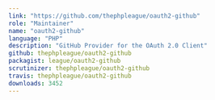 ```yaml
---
link: "https://github.com/thephpleague/oauth2-github"
role: "Maintainer"
name: "oauth2-github"
language: "PHP"
description: "GitHub Provider for the OAuth 2.0 Client"
github: thephpleague/oauth2-github
packagist: league/oauth2-github
scrutinizer: thephpleague/oauth2-github
travis: thephpleague/oauth2-github
downloads: 3452
---
```

